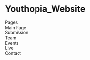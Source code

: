 # Youthopia_Website
Pages:
<br>Main Page
<br>Submission 
<br>Team 
<br>Events 
<br>Live
<br>Contact 
